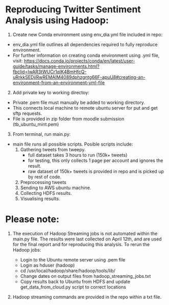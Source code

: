 # Reproducing Twitter Sentiment Analysis using Hadoop: 

1. Create new Conda environment using env_dia.yml file included in repo:
  - env_dia.yml file outlines all dependencies required to fully reproduce environment. 
  - For further information on creating conda environment using .yml file, visit:
     https://docs.conda.io/projects/conda/en/latest/user-guide/tasks/manage-environments.html?fbclid=IwAR3tWUCr1qIK4BmHfcQ-uRrkkSEDjiRwREMAIM4089dphzgntg66F-apuU8#creating-an-environment-from-an-environment-yml-file

2. Add private key to working directoy:
  - Private .pem file must manually be added to working directory.  
  - This connects local machine to remote ubuntu server for put and get sftp requests. 
  - File is provided in zip folder from moodle submission (tb_ubuntu_mint.pem)
  
3. From terminal, run main.py: 
  - main file runs all possible scripts. Posible scripts include: 
      1. Gathering tweets from tweepy. 
           - full dataset takes 3 hours to run (150k+ tweets)
           - for testing, this only collects 1 page per account and ignores the result.
           - raw dataset of 150k+ tweets is provided in repo and is picked up by rest of code. 
      2. Preprocessing tweets
      3. Sending to AWS ubuntu machine. 
      4. Collecting HDFS results. 
      5. Visualising results. 
      
# Please note: 

1. The execution of Hadoop Streaming jobs is not automated within the main.py file. 
   The results were last collected on April 12th, and are used for the final report and for 
   reproducing this analysis. To rerun the Hadoop jobs: 
   - Login to the Ubuntu remote server using .pem file
   - Login as hduser (hadoop)
   - cd /usr/local/hadoop/share/hadoop/tools/lib/ 
   - Change dates on output files from hadoop_streaming_jobs.txt 
   - Copy results back to Ubuntu from HDFS and update get_data_from_cloud.py script to correct locations
   
2. Hadoop streaming commands are provided in the repo within a txt file. 

